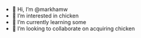- 👋 Hi, I’m @markhamw
- 👀 I’m interested in chicken 
- 🌱 I’m currently learning some
- 💞️ I’m looking to collaborate on acquiring chicken 


<!---
markhamw/markhamw is a ✨ special ✨ repository because its `README.md` (this file) appears on your GitHub profile.
You can click the Preview link to take a look at your changes.
--->
